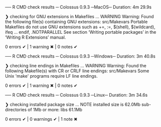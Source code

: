 ── R CMD check results ─ Colossus 0.9.3 ─MacOS─
 Duration: 4m 29.9s

❯ checking for GNU extensions in Makefiles ... WARNING
Warning:   Found the following file(s) containing GNU extensions:
    src/Makevars
  Portable Makefiles do not use GNU extensions such as +=, :=, $(shell),
  $(wildcard), ifeq ... endif, .NOTPARALLEL See section ‘Writing portable
  packages’ in the ‘Writing R Extensions’ manual.

0 errors ✔ | 1 warning ✖ | 0 notes ✔

── R CMD check results ─ Colossus 0.9.3 ─Windows─
 Duration: 3m 40.8s

❯ checking line endings in Makefiles ... WARNING
Warning:   Found the following Makefile(s) with CR or CRLF line endings:
    src/Makevars
  Some Unix 'make' programs require LF line endings.

0 errors ✔ | 1 warning ✖ | 0 notes ✔

 ── R CMD check results ─ Colossus 0.9.3 ─Linux─
 Duration: 3m 34.6s

❯ checking installed package size ... NOTE
    installed size is 62.0Mb
    sub-directories of 1Mb or more:
      libs  61.1Mb

0 errors ✔ | 0 warnings ✔ | 1 note ✖
